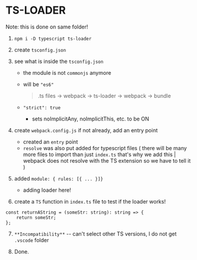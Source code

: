 # TS-LOADER

Note: this is done on same folder!

1. `npm i -D typescript ts-loader`

2. create `tsconfig.json`

3. see what is inside the `tsconfig.json`

    - the module is not `commonjs` anymore
    - will be `"es6"`

        > .ts files -> webpack -> ts-loader -> webpack -> bundle

    - `"strict": true`
        - sets noImplicitAny, noImplicitThis, etc. to be ON

4. create `webpack.config.js` if not already, add an entry point

    - created an `entry` point
    - `resolve` was also put added for typescript files ( there will be many more files to import than just `index.ts` that's why we add this | webpack does not resolve with the TS extension so we have to tell it )

5. added `module: { rules: [{ ... }]}`

    - adding loader here!

6. create a `TS` function in `index.ts` file to test if the loader works!

```
const returnAString = (someStr: string): string => {
	return someStr;
};
```

7. `**Incompatibility**` -- can't select other TS versions, I do not get `.vscode` folder

8. Done.

